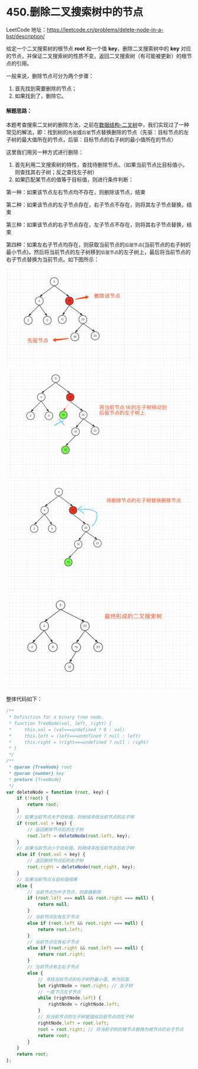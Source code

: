 # 450.删除二叉搜索树中的节点

LeetCode 地址：https://leetcode.cn/problems/delete-node-in-a-bst/description/

给定一个二叉搜索树的根节点 **root** 和一个值 **key**，删除二叉搜索树中的 **key** 对应的节点，并保证二叉搜索树的性质不变。返回二叉搜索树（有可能被更新）的根节点的引用。

一般来说，删除节点可分为两个步骤：

1. 首先找到需要删除的节点；
2. 如果找到了，删除它。

#### **解题思路：**

本题考查搜索二叉树的删除方法，之前在[数据结构-二叉树](https://github.com/kerwin-ly/Blog/blob/main/data-structure/二叉树.md)中，我们实现过了一种常见的解法，即：找到树的`先驱`或`后驱`节点替换删除的节点（先驱：目标节点的左子树的最大值所在的节点，后驱：目标节点的右子树的最小值所在的节点）

这里我们用另一种方式进行删除：

1. 首先利用二叉搜索树的特性，查找待删除节点。（如果当前节点比目标值小，则查找其右子树；反之查找左子树）
2. 如果匹配某节点的值等于目标值，则进行条件判断：

第一种：如果该节点左右节点均不存在，则删除该节点，结束

第二种：如果该节点的左子节点存在，右子节点不存在，则将其左子节点替换，结束

第三种：如果该节点的右子节点存在，左子节点不存在，则将其右子节点替换，结束

第四种：如果左右子节点均存在，则获取当前节点的`后驱节点`(当前节点的右子树的最小节点)。然后将当前节点的左子树移到`后驱节点`的左子树上，最后将当前节点的右子节点替换为当前节点。如下图所示：

<img src="../../img/del-bst1.png" alt="栈的定义" style="zoom:67%;" />

<img src="../../img/del-bst2.png" alt="栈的定义" style="zoom:67%;" />

<img src="../../img/del-bst3.png" alt="栈的定义" style="zoom:67%;" />

<img src="../../img/del-bst4.png" alt="栈的定义" style="zoom:67%;" />


整体代码如下：

```js
/**
 * Definition for a binary tree node.
 * function TreeNode(val, left, right) {
 *     this.val = (val===undefined ? 0 : val)
 *     this.left = (left===undefined ? null : left)
 *     this.right = (right===undefined ? null : right)
 * }
 */
/**
 * @param {TreeNode} root
 * @param {number} key
 * @return {TreeNode}
 */
var deleteNode = function (root, key) {
    if (!root) {
        return root;
    }
    // 如果当前节点大于目标值，则继续寻找当前节点的左子树
    if (root.val > key) {
        // 返回删除节点后的左子树
        root.left = deleteNode(root.left, key);
    }
    // 如果当前节点小于目标值，则继续寻找当前节点的右子树
    else if (root.val < key) {
        // 返回删除节点后的右子树
        root.right = deleteNode(root.right, key);
    }
    // 如果当前节点与目标值相等
    else {
        // 当前节点为叶子节点，则直接删除
        if (root.left === null && root.right === null) {
            return null;
        }
        // 当前节点仅有左子节点
        else if (root.left && root.right === null) {
            return root.left;
        }
        // 当前节点仅有右子节点
        else if (root.right && root.left === null) {
            return root.right;
        }
        // 当前节点有左右子节点
        else {
            // 寻找当前节点的右子树的最小值，称为后驱
            let rightNode = root.right; // 右子树
            // 一直下沉左子节点
            while (rightNode.left) {
                rightNode = rightNode.left;
            }
            // 将当前节点的左子树赋值给后驱节点的左子树
            rightNode.left = root.left;
            root = root.right; // 将当前子树的根节点替换为根节点的右子节点
            return root;
        }
    }
    return root;
};
```
